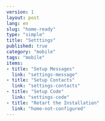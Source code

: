 ```yaml
---
version: 1
layout: post
lang: en
slug: "home-ready"
type: "simple"
title: "Setttings"
published: true
category: "mobile"
tags: "mobile"
items:
- title: "Setup Messages"
  link: "settings-message"
- title: "Setup Contacts"
  link: "settings-contacts"
- title: "Setup Code"
  link: "settings-code"
- title: "Retart the Installation"
  link: "home-not-configured"
---
```

